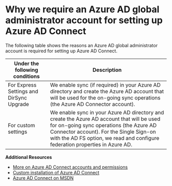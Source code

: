 <properties 
	pageTitle="Why we require an Azure AD global administrator account for setting up Azure AD Connect" 
	description="Custom settings description of why we require a global admin account." 
	services="active-directory" 
	documentationCenter="" 
	authors="billmath" 
	manager="swadhwa" 
	editor="curtand"/>

<tags 
	ms.service="active-directory" 
	ms.workload="identity" 
	ms.tgt_pltfrm="na" 
	ms.devlang="na" 
	ms.topic="article" 
	ms.date="05/28/2015" 
	ms.author="billmath"/>

# Why we require an Azure AD global administrator account for setting up Azure AD Connect

The following table shows the reasons an Azure AD global administrator account is required for setting up Azure AD Connect.

Under the following conditions  | Description 
------------- | ------------- |
For Express Settings and DirSync Upgrade | We enable sync (if required) in your Azure AD directory and create the Azure AD account that will be used for the on-going sync operations (the Azure AD Connector account). 
For custom settings | We enable sync in your Azure AD directory and create the Azure AD account that will be used for on-going sync operations (the Azure AD Connector account).  For the Single Sign-on with the AD FS option, we read and configure federation properties in Azure AD.



**Additional Resources**


* [More on Azure AD Connect accounts and permissions](active-directory-aadconnect-account-summary.md)
* [Custom installation of Azure AD Connect](active-directory-aadconnect-get-started-custom.md)
* [Azure AD Connect on MSDN](https://msdn.microsoft.com/library/azure/dn832695.aspx) 